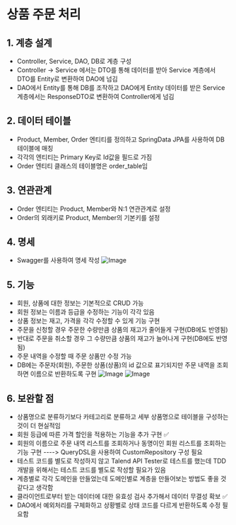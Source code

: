 # 상품 주문 처리
## 1. 계층 설계
- Controller, Service, DAO, DB로 계층 구성
- Controller -> Service 에서는 DTO를 통해 데이터를 받아 Service 계층에서 DTO를 Entity로 변환하여 DAO에 넘김
- DAO에서 Entity를 통해 DB를 조작하고 DAO에게 Entity 데이터를 받은 Service 계층에서는 ResponseDTO로 변환하여 Controller에게 넘김
## 2. 데이터 테이블
- Product, Member, Order 엔티티를 정의하고 SpringData JPA를 사용하여 DB 테이블에 매칭
- 각각의 엔티티는 Primary Key로 Id값을 필드로 가짐
- Order 엔티티 클래스의 테이블명은 order_table임
## 3. 연관관계
- Order 엔티티는 Product, Member와 N:1 연관관계로 설정
- Order의 외래키로 Product, Member의 기본키를 설정
## 4. 명세
- Swagger를 사용하여 명세 작성
![Image](https://github.com/user-attachments/assets/ed45dc06-490c-447a-bb2f-c1c2d8fe3ef3)
## 5. 기능
- 회원, 상품에 대한 정보는 기본적으로 CRUD 가능
- 회원 정보는 이름과 등급을 수정하는 기능이 각각 있음
- 상품 정보는 재고, 가격을 각각 수정할 수 있게 기능 구현
- 주문을 신청할 경우 주문한 수량만큼 상품의 재고가 줄어들게 구현(DB에도 반영됨)
- 반대로 주문을 취소할 경우 그 수량만큼 상품의 재고가 늘어나게 구현(DB에도 반영됨)
- 주문 내역을 수정할 때 주문 상품만 수정 가능
- DB에는 주문자(회원), 주문한 상품(상품)의 id 값으로 표기되지만 주문 내역을 조회하면 이름으로 반환하도록 구현
![Image](https://github.com/user-attachments/assets/561eca7e-3061-4789-9a0c-415605808e12)
![Image](https://github.com/user-attachments/assets/720b0523-f673-402f-a40d-c72a22f966e9)
## 6. 보완할 점
- 상품명으로 분류하기보다 카테고리로 분류하고 세부 상품명으로 테이블을 구성하는 것이 더 현실적임
- 회원 등급에 따른 가격 할인을 적용하는 기능을 추가 구현 :white_check_mark:
- 회원의 이름으로 주문 내역 리스트를 조회하거나 동명이인 회원 리스트를 조회하는 기능 구현 ----> QueryDSL을 사용하여 CustomRepository 구성 필요
- 테스트 코드를 별도로 작성하지 않고 Talend API Tester로 테스트를 했는데 TDD 개발을 위해서는 테스트 코드를 별도로 작성할 필요가 있음
- 계층별로 각각 도메인을 만들었는데 도메인별로 계층을 만들어보는 방법도 좋을 것 같다고 생각함
- 클라이언트로부터 받는 데이터에 대한 유효성 검사 추가해서 데이터 무결성 확보 :white_check_mark:
- DAO에서 예외처리를 구체화하고 상황별로 상태 코드를 다르게 반환하도록 수정 필요함

